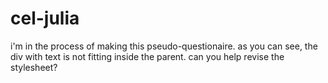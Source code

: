 # cel-julia
i'm in the process of making this pseudo-questionaire. as you can see, the div with text is not fitting inside the parent. can you help revise the stylesheet?
